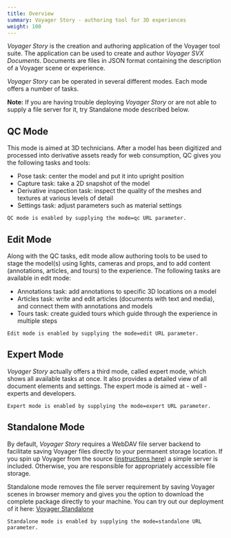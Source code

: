 ```yaml
---
title: Overview
summary: Voyager Story - authoring tool for 3D experiences
weight: 100
---
```


_Voyager Story_ is the creation and authoring application of the Voyager tool suite. The application can be used to create and author _Voyager SVX Documents_. Documents are files in JSON format containing the description of a Voyager scene or experience.
 
 _Voyager Story_ can be operated in several different modes. Each mode offers a number of tasks.
 
 **Note:** If you are having trouble deploying _Voyager Story_ or are not able to supply a file server for it, try Standalone mode described below.

## QC Mode

This mode is aimed at 3D technicians. After a model has been digitized and processed into derivative assets ready for web consumption, QC gives you the following tasks and tools:

- Pose task: center the model and put it into upright position
- Capture task: take a 2D snapshot of the model
- Derivative inspection task: inspect the quality of the meshes and textures at various levels of detail
- Settings task: adjust parameters such as material settings  

```
QC mode is enabled by supplying the mode=qc URL parameter.
```

## Edit Mode

Along with the QC tasks, edit mode allow authoring tools to be used to stage the model(s) using lights, cameras and props, and to add content (annotations, articles, and tours) to the experience. The following tasks are available in edit mode:

- Annotations task: add annotations to specific 3D locations on a model
- Articles task: write and edit articles (documents with text and media), and connect them with annotations and models
- Tours task: create guided tours which guide through the experience in multiple steps

```
Edit mode is enabled by supplying the mode=edit URL parameter.
```

## Expert Mode

_Voyager Story_ actually offers a third mode, called expert mode, which shows all available tasks at once. It also provides a detailed view of all document elements and settings. The expert mode is aimed at - well - experts and developers.

```
Expert mode is enabled by supplying the mode=expert URL parameter.
``` 

## Standalone Mode

By default, _Voyager Story_ requires a WebDAV file server backend to facilitate saving Voyager files directly to your permanent storage location. If you spin up Voyager from the source ([instructions here](../../introduction/installation/))
 a simple server is included. Otherwise, you are responsible for appropriately accessible file storage. 
 
Standalone mode removes the file server requirement by saving Voyager scenes in browser memory and gives you the
 option to download the complete package directly to your machine. You can try out our deployment of it here: [Voyager Standalone](https://3d.si.edu/voyager-story-standalone)
 
```
Standalone mode is enabled by supplying the mode=standalone URL parameter.
```